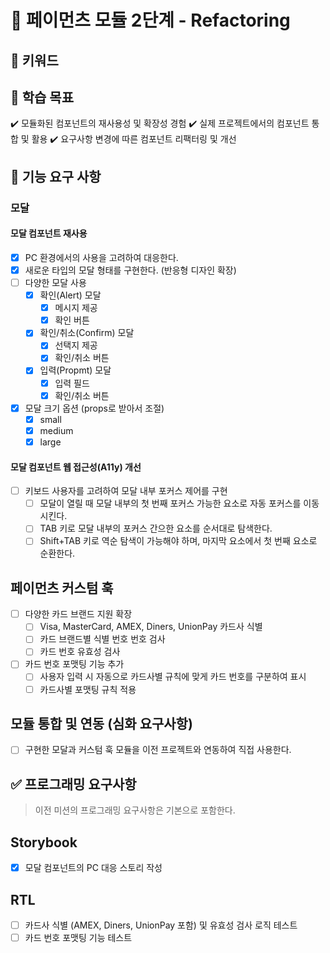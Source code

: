 # 🚀 페이먼츠 모듈 2단계 - Refactoring

## 🔑 키워드

## 📍 학습 목표

✔️ 모듈화된 컴포넌트의 재사용성 및 확장성 경험
✔️ 실제 프로젝트에서의 컴포넌트 통합 및 활용
✔️ 요구사항 변경에 따른 컴포넌트 리팩터링 및 개선

## 🎯 기능 요구 사항

### **모달**

#### **모달 컴포넌트 재사용**

- [x] PC 환경에서의 사용을 고려하여 대응한다.
- [x] 새로운 타입의 모달 형태를 구현한다. (반응형 디자인 확장)
- [ ] 다양한 모달 사용
  - [x] 확인(Alert) 모달
    - [x] 메시지 제공
    - [x] 확인 버튼
  - [x] 확인/취소(Confirm) 모달
    - [x] 선택지 제공
    - [x] 확인/취소 버튼
  - [x] 입력(Propmt) 모달
    - [x] 입력 필드
    - [x] 확인/취소 버튼
- [x] 모달 크기 옵션 (props로 받아서 조절)
  - [x] small
  - [x] medium
  - [x] large

#### **모달 컴포넌트 웹 접근성(A11y) 개선**

- [ ] 키보드 사용자를 고려하여 모달 내부 포커스 제어를 구현
  - [ ] 모달이 열릴 때 모달 내부의 첫 번째 포커스 가능한 요소로 자동 포커스를 이동 시킨다.
  - [ ] TAB 키로 모달 내부의 포커스 간으한 요소를 순서대로 탐색한다.
  - [ ] Shift+TAB 키로 역순 탐색이 가능해야 하며, 마지막 요소에서 첫 번째 요소로 순환한다.

## **페이먼츠 커스텀 훅**

- [ ] 다양한 카드 브랜드 지원 확장
  - [ ] Visa, MasterCard, AMEX, Diners, UnionPay 카드사 식별
  - [ ] 카드 브랜드별 식별 번호 번호 검사
  - [ ] 카드 번호 유효성 검사
- [ ] 카드 번호 포맷팅 기능 추가
  - [ ] 사용자 입력 시 자동으로 카드사별 규칙에 맞게 카드 번호를 구분하여 표시
  - [ ] 카드사별 포맷팅 규칙 적용

## **모듈 통합 및 연동 (심화 요구사항)**

- [ ] 구현한 모달과 커스텀 훅 모듈을 이전 프로젝트와 연동하여 직접 사용한다.

## ✅ 프로그래밍 요구사항

> 이전 미션의 프로그래밍 요구사항은 기본으로 포함한다.

## **Storybook**

- [x] 모달 컴포넌트의 PC 대응 스토리 작성

## **RTL**

- [ ] 카드사 식별 (AMEX, Diners, UnionPay 포함) 및 유효성 검사 로직 테스트
- [ ] 카드 번호 포맷팅 기능 테스트
